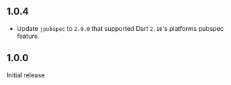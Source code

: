 ## 1.0.4

* Update `jpubspec` to `2.0.0` that supported Dart `2.16`'s platforms pubspec feature.

## 1.0.0

Initial release